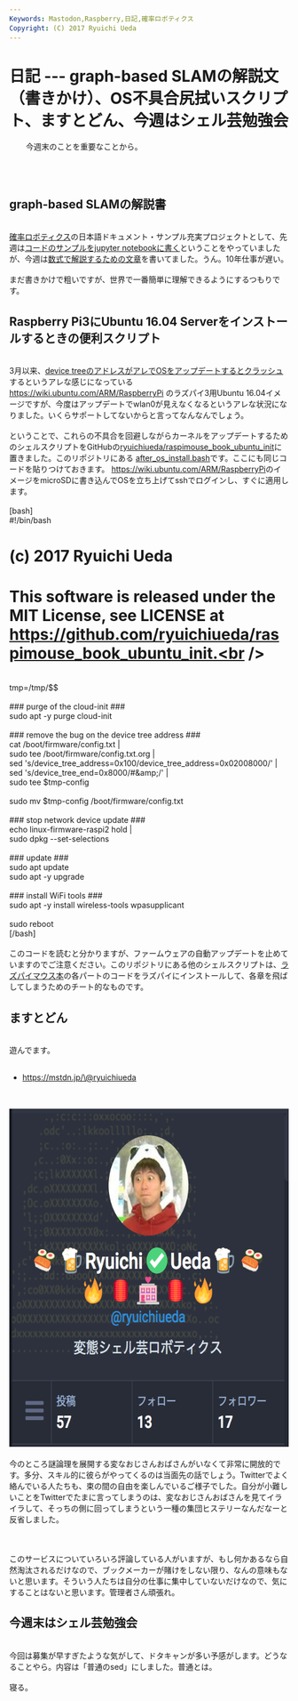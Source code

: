 ```yaml
---
Keywords: Mastodon,Raspberry,日記,確率ロボティクス
Copyright: (C) 2017 Ryuichi Ueda
---
```


# 日記 --- graph-based SLAMの解説文（書きかけ）、OS不具合尻拭いスクリプト、ますとどん、今週はシェル芸勉強会
<p style="padding-left: 30px;">今週末のことを重要なことから。</p><br />
<br />
<h2>graph-based SLAMの解説書</h2><br />
<a href="http://amzn.to/2nRJyXl">確率ロボティクス</a>の日本語ドキュメント・サンプル充実プロジェクトとして、先週は<a href="https://blog.ueda.asia/?p=9479">コードのサンプルをjupyter notebookに書く</a>ということをやっていましたが、今週は<a href="https://github.com/ryuichiueda/commentary_on_graph-based_slam">数式で解説するための文章</a>を書いてました。うん。10年仕事が遅い。<br />
<br />
まだ書きかけで粗いですが、世界で一番簡単に理解できるようにするつもりです。<br />
<h2>Raspberry Pi3にUbuntu 16.04 Serverをインストールするときの便利スクリプト</h2><br />
3月以来、<a href="https://bugs.launchpad.net/ubuntu/+source/linux-raspi2/+bug/1652270">device treeのアドレスがアレでOSをアップデートするとクラッシュ</a>するというアレな感じになっている <a href="https://wiki.ubuntu.com/ARM/RaspberryPi">https://wiki.ubuntu.com/ARM/RaspberryPi</a> のラズパイ3用Ubuntu 16.04イメージですが、今度はアップデートでwlan0が見えなくなるというアレな状況になりました。いくらサポートしてないからと言ってなんなんでしょう。<br />
<br />
ということで、これらの不具合を回避しながらカーネルをアップデートするためのシェルスクリプトをGitHubの<a href="https://github.com/ryuichiueda/raspimouse_book_ubuntu_init">ryuichiueda/raspimouse_book_ubuntu_init</a>に置きました。このリポジトリにある <a href="https://github.com/ryuichiueda/raspimouse_book_ubuntu_init/blob/master/after_os_install.bash">after_os_install.bash</a>です。ここにも同じコードを貼りつけておきます。 <a href="https://wiki.ubuntu.com/ARM/RaspberryPi">https://wiki.ubuntu.com/ARM/RaspberryPi</a>のイメージをmicroSDに書き込んでOSを立ち上げてsshでログインし、すぐに適用します。<br />
<br />
[bash]<br />
#!/bin/bash<br />

# (c) 2017 Ryuichi Ueda<br />

# This software is released under the MIT License, see LICENSE at https://github.com/ryuichiueda/raspimouse_book_ubuntu_init.<br />
<br />
tmp=/tmp/$$<br />
<br />
### purge of the cloud-init ###<br />
sudo apt -y purge cloud-init<br />
<br />
### remove the bug on the device tree address ###<br />
cat /boot/firmware/config.txt |<br />
sudo tee /boot/firmware/config.txt.org |<br />
sed 's/device_tree_address=0x100/device_tree_address=0x02008000/' |<br />
sed 's/device_tree_end=0x8000/#&amp;amp;/'					|<br />
sudo tee $tmp-config <br />
<br />
sudo mv $tmp-config /boot/firmware/config.txt<br />
<br />
### stop network device update ###<br />
echo linux-firmware-raspi2 hold |<br />
sudo dpkg --set-selections<br />
<br />
### update ###<br />
sudo apt update<br />
sudo apt -y upgrade<br />
<br />
### install WiFi tools ###<br />
sudo apt -y install wireless-tools wpasupplicant<br />
<br />
sudo reboot<br />
[/bash]<br />
<br />
このコードを読むと分かりますが、ファームウェアの自動アップデートを止めていますのでご注意ください。このリポジトリにある他のシェルスクリプトは、<a href="http://amzn.to/2oDns9H">ラズパイマウス本</a>の各パートのコードをラズパイにインストールして、各章を飛ばしてしまうためのチート的なものです。<br />
<h2>ますとどん</h2><br />
遊んでます。<br />
<ul><br />
 	<li><a href="https://mstdn.jp/\@ryuichiueda">https://mstdn.jp/\@ryuichiueda</a></li><br />
</ul><br />
<a href="136aed74fd1009042bd6d998ede2e07a.png"><img class="aligncenter size-full wp-image-9561" src="136aed74fd1009042bd6d998ede2e07a.png" alt="" width="630" height="608" /></a><br />
<br />
今のところ謎論理を展開する変なおじさんおばさんがいなくて非常に開放的です。多分、スキル的に彼らがやってくるのは当面先の話でしょう。Twitterでよく絡んでいる人たちも、束の間の自由を楽しんでいるご様子でした。自分が小難しいことをTwitterでたまに言ってしまうのは、変なおじさんおばさんを見てイライラして、そっちの側に回ってしまうという一種の集団ヒステリーなんだなーと反省しました。<br />
<br />
&nbsp;<br />
<br />
このサービスについていろいろ評論している人がいますが、もし何かあるなら自然淘汰されるだけなので、ブックメーカーが賭けをしない限り、なんの意味もないと思います。そういう人たちは自分の仕事に集中していないだけなので、気にすることはないと思います。管理者さん頑張れ。<br />
<h2>今週末はシェル芸勉強会</h2><br />
今回は募集が早すぎたような気がして、ドタキャンが多い予感がします。どうなることやら。内容は「普通のsed」にしました。普通とは。<br />
<br />
寝る。
